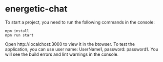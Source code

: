 # energetic-chat

To start a project, you need to run the following commands in the console:

    npm install
    npm run start

Open http://localchost:3000 to view it in the btowser.
To test the application, you can use user name: UserName1, password: password1.
You will see the build errors and lint warnings in the console.
